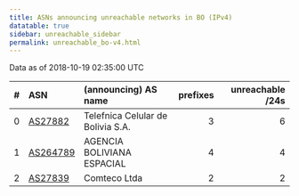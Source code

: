 ```yaml
---
title: ASNs announcing unreachable networks in BO (IPv4)
datatable: true
sidebar: unreachable_sidebar
permalink: unreachable_bo-v4.html
---
```


Data as of 2018-10-19 02:35:00 UTC


<div class="datatable-begin"></div>

|   # | ASN                                      | (announcing) AS name              |   prefixes |   unreachable /24s |
|----:|:-----------------------------------------|:----------------------------------|-----------:|-------------------:|
|   0 | [AS27882](unreachable_AS27882-v4.html)   | Telefnica Celular de Bolivia S.A. |          3 |                  6 |
|   1 | [AS264789](unreachable_AS264789-v4.html) | AGENCIA BOLIVIANA ESPACIAL        |          4 |                  4 |
|   2 | [AS27839](unreachable_AS27839-v4.html)   | Comteco Ltda                      |          2 |                  2 |

<div class="datatable-end"></div>